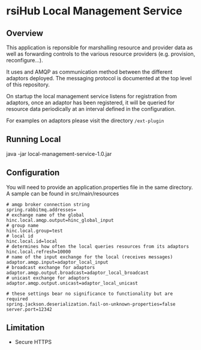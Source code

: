 # rsiHub Local Management Service

## Overview
This application is reponsible for marshalling resource and provider data as well
as forwarding controls to the various resource providers (e.g. provision, reconfigure...).

It uses and AMQP as communication method between the different adaptors deployed. The messaging
protocol is documented at the top level of this repository.

On startup the local management service listens for registration from adaptors, once an
adaptor has been registered, it will be queried for resource data periodically at an interval
defined in the configuration.

For examples on adaptors please visit the directory `/ext-plugin`

## Running Local
java -jar local-management-service-1.0.jar

## Configuration
You will need to provide an application.properties file in the same directory. A sample can be found in src/main/resources

```
# amqp broker connection string
spring.rabbitmq.addresses=
# exchange name of the global
hinc.local.amqp.output=hinc_global_input
# group name
hinc.local.group=test
# local id
hinc.local.id=local
# determines how often the local queries resources from its adaptors
hinc.local.refresh=10000
# name of the input exchange for the local (receives messages)
adaptor.amqp.input=adaptor_local_input
# broadcast exchange for adaptors
adaptor.amqp.output.broadcast=adaptor_local_broadcast
# unicast exchange for adaptors
adaptor.amqp.output.unicast=adaptor_local_unicast

# these settings bear no significance to functionality but are required
spring.jackson.deserialization.fail-on-unknown-properties=false
server.port=12342
```

## Limitation
- Secure HTTPS
